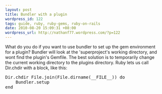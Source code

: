```yaml
--- 
layout: post
title: Bundler with a plugin
wordpress_id: 122
tags: guide, ruby, ruby-gems, ruby-on-rails
date: 2010-08-20 15:09:31 +08:00
wordpress_url: http://nathanf77.wordpress.com/?p=122
---
```

What do you do if you want to use bundler to set up the gem environment for a plugin? Bundler will look at the 'superproject's working directory, and wont find the plugin's Gemfile. The best solution is to temporarily change the current working directory to the plugins directory. Ruby lets us call Dir.chdir with a block,  like this:
<pre>Dir.chdir File.join(File.dirname(__FILE__)) do
    Bundler.setup
end</pre>
